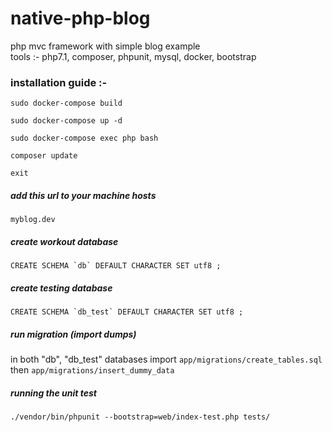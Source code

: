 # native-php-blog

php mvc framework with simple blog example
<br>
tools :- php7.1, composer, phpunit, mysql, docker, bootstrap

### installation guide :- 

```sudo docker-compose build```

```sudo docker-compose up -d```

```sudo docker-compose exec php bash```

```composer update```

```exit```


##### add this url to your machine hosts 

```myblog.dev```


##### create workout database 

```CREATE SCHEMA `db` DEFAULT CHARACTER SET utf8 ;```


##### create testing database 

```CREATE SCHEMA `db_test` DEFAULT CHARACTER SET utf8 ;```


##### run migration (import dumps)

in both "db", "db_test" databases import ```app/migrations/create_tables.sql``` then ```app/migrations/insert_dummy_data```


##### running the unit test

```./vendor/bin/phpunit --bootstrap=web/index-test.php tests/```


